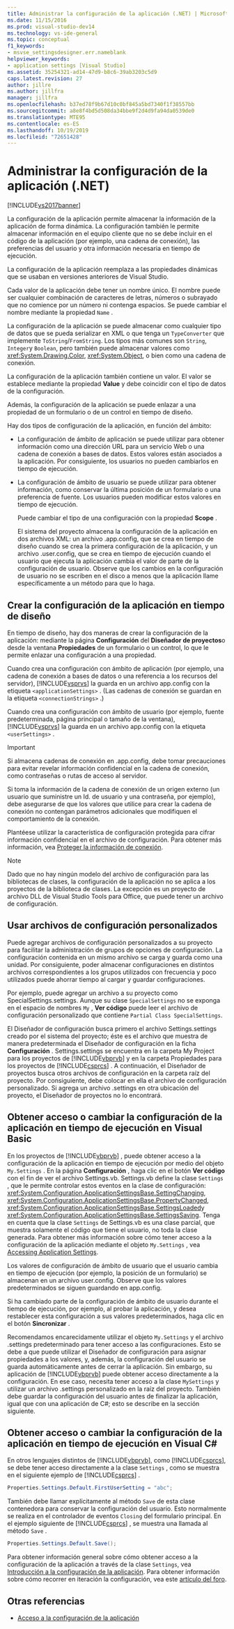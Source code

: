 ```yaml
---
title: Administrar la configuración de la aplicación (.NET) | Microsoft Docs
ms.date: 11/15/2016
ms.prod: visual-studio-dev14
ms.technology: vs-ide-general
ms.topic: conceptual
f1_keywords:
- msvse_settingsdesigner.err.nameblank
helpviewer_keywords:
- application settings [Visual Studio]
ms.assetid: 35254321-ad14-47d9-b8c6-39ab3203c5d9
caps.latest.revision: 27
author: jillre
ms.author: jillfra
manager: jillfra
ms.openlocfilehash: b37ed78f9b67d10c0bf845a5bd7340f1f38557bb
ms.sourcegitcommit: a8e8f4bd5d508da34bbe9f2d4d9fa94da0539de0
ms.translationtype: MTE95
ms.contentlocale: es-ES
ms.lasthandoff: 10/19/2019
ms.locfileid: "72651428"
---
```

# <a name="managing-application-settings-net"></a>Administrar la configuración de la aplicación (.NET)

[!INCLUDE[vs2017banner](../includes/vs2017banner.md)]

La configuración de la aplicación permite almacenar la información de la aplicación de forma dinámica. La configuración también le permite almacenar información en el equipo cliente que no se debe incluir en el código de la aplicación (por ejemplo, una cadena de conexión), las preferencias del usuario y otra información necesaria en tiempo de ejecución.

La configuración de la aplicación reemplaza a las propiedades dinámicas que se usaban en versiones anteriores de Visual Studio.

Cada valor de la aplicación debe tener un nombre único. El nombre puede ser cualquier combinación de caracteres de letras, números o subrayado que no comience por un número ni contenga espacios. Se puede cambiar el nombre mediante la propiedad `Name` .

La configuración de la aplicación se puede almacenar como cualquier tipo de datos que se pueda serializar en XML o que tenga un `TypeConverter` que implemente `ToString`/`FromString`. Los tipos más comunes son `String`, `Integer`y `Boolean`, pero también puede almacenar valores como <xref:System.Drawing.Color>, <xref:System.Object>, o bien como una cadena de conexión.

La configuración de la aplicación también contiene un valor. El valor se establece mediante la propiedad **Value** y debe coincidir con el tipo de datos de la configuración.

Además, la configuración de la aplicación se puede enlazar a una propiedad de un formulario o de un control en tiempo de diseño.

Hay dos tipos de configuración de la aplicación, en función del ámbito:

- La configuración de ámbito de aplicación se puede utilizar para obtener información como una dirección URL para un servicio Web o una cadena de conexión a bases de datos. Estos valores están asociados a la aplicación. Por consiguiente, los usuarios no pueden cambiarlos en tiempo de ejecución.

- La configuración de ámbito de usuario se puede utilizar para obtener información, como conservar la última posición de un formulario o una preferencia de fuente. Los usuarios pueden modificar estos valores en tiempo de ejecución.

  Puede cambiar el tipo de una configuración con la propiedad **Scope** .

  El sistema del proyecto almacena la configuración de la aplicación en dos archivos XML: un archivo .app.config, que se crea en tiempo de diseño cuando se crea la primera configuración de la aplicación, y un archivo .user.config, que se crea en tiempo de ejecución cuando el usuario que ejecuta la aplicación cambia el valor de parte de la configuración de usuario. Observe que los cambios en la configuración de usuario no se escriben en el disco a menos que la aplicación llame específicamente a un método para que lo haga.

## <a name="creating-application-settings-at-design-time"></a>Crear la configuración de la aplicación en tiempo de diseño

En tiempo de diseño, hay dos maneras de crear la configuración de la aplicación: mediante la página **Configuración** del **Diseñador de proyectos**o desde la ventana **Propiedades** de un formulario o un control, lo que le permite enlazar una configuración a una propiedad.

Cuando crea una configuración con ámbito de aplicación (por ejemplo, una cadena de conexión a bases de datos o una referencia a los recursos del servidor), [!INCLUDE[vsprvs](../includes/vsprvs-md.md)] la guarda en un archivo app.config con la etiqueta `<applicationSettings>` . (Las cadenas de conexión se guardan en la etiqueta `<connectionStrings>` .)

Cuando crea una configuración con ámbito de usuario (por ejemplo, fuente predeterminada, página principal o tamaño de la ventana), [!INCLUDE[vsprvs](../includes/vsprvs-md.md)] la guarda en un archivo app.config con la etiqueta `<userSettings>` .

> [!IMPORTANT]
> Si almacena cadenas de conexión en .app.config, debe tomar precauciones para evitar revelar información confidencial en la cadena de conexión, como contraseñas o rutas de acceso al servidor.
>
> Si toma la información de la cadena de conexión de un origen externo (un usuario que suministre un Id. de usuario y una contraseña, por ejemplo), debe asegurarse de que los valores que utilice para crear la cadena de conexión no contengan parámetros adicionales que modifiquen el comportamiento de la conexión.
>
> Plantéese utilizar la característica de configuración protegida para cifrar información confidencial en el archivo de configuración. Para obtener más información, vea [Proteger la información de conexión](https://msdn.microsoft.com/library/1471f580-bcd4-4046-bdaf-d2541ecda2f4).

> [!NOTE]
> Dado que no hay ningún modelo del archivo de configuración para las bibliotecas de clases, la configuración de la aplicación no se aplica a los proyectos de la biblioteca de clases. La excepción es un proyecto de archivo DLL de Visual Studio Tools para Office, que puede tener un archivo de configuración.

## <a name="using-customized-settings-files"></a>Usar archivos de configuración personalizados

Puede agregar archivos de configuración personalizados a su proyecto para facilitar la administración de grupos de opciones de configuración. La configuración contenida en un mismo archivo se carga y guarda como una unidad. Por consiguiente, poder almacenar configuraciones en distintos archivos correspondientes a los grupos utilizados con frecuencia y poco utilizados puede ahorrar tiempo al cargar y guardar configuraciones.

Por ejemplo, puede agregar un archivo a su proyecto como SpecialSettings.settings. Aunque su clase `SpecialSettings` no se exponga en el espacio de nombres `My` , **Ver código** puede leer el archivo de configuración personalizado que contiene `Partial Class SpecialSettings`.

El Diseñador de configuración busca primero el archivo Settings.settings creado por el sistema del proyecto; éste es el archivo que muestra de manera predeterminada el Diseñador de configuración en la ficha **Configuración** . Settings.settings se encuentra en la carpeta My Project para los proyectos de [!INCLUDE[vbprvb](../includes/vbprvb-md.md)] y en la carpeta Propiedades para los proyectos de [!INCLUDE[csprcs](../includes/csprcs-md.md)] . A continuación, el Diseñador de proyectos busca otros archivos de configuración en la carpeta raíz del proyecto. Por consiguiente, debe colocar en ella el archivo de configuración personalizado. Si agrega un archivo .settings en otra ubicación del proyecto, el Diseñador de proyectos no lo encontrará.

## <a name="accessing-or-changing-application-settings-at-run-time-in-visual-basic"></a>Obtener acceso o cambiar la configuración de la aplicación en tiempo de ejecución en Visual Basic

En los proyectos de [!INCLUDE[vbprvb](../includes/vbprvb-md.md)] , puede obtener acceso a la configuración de la aplicación en tiempo de ejecución por medio del objeto `My.Settings` . En la página **Configuración** , haga clic en el botón **Ver código** con el fin de ver el archivo Settings.vb. Settings.vb define la clase `Settings` , que le permite controlar estos eventos en la clase de configuración: <xref:System.Configuration.ApplicationSettingsBase.SettingChanging>, <xref:System.Configuration.ApplicationSettingsBase.PropertyChanged>, <xref:System.Configuration.ApplicationSettingsBase.SettingsLoaded>y <xref:System.Configuration.ApplicationSettingsBase.SettingsSaving>. Tenga en cuenta que la clase `Settings` de Settings.vb es una clase parcial, que muestra solamente el código que tiene el usuario, no toda la clase generada. Para obtener más información sobre cómo tener acceso a la configuración de la aplicación mediante el objeto `My.Settings` , vea [Accessing Application Settings](https://msdn.microsoft.com/library/e38d0cc7-247a-46ca-ba04-f2913f0adb2e).

Los valores de configuración de ámbito de usuario que el usuario cambia en tiempo de ejecución (por ejemplo, la posición de un formulario) se almacenan en un archivo user.config. Observe que los valores predeterminados se siguen guardando en app.config.

Si ha cambiado parte de la configuración de ámbito de usuario durante el tiempo de ejecución, por ejemplo, al probar la aplicación, y desea restablecer esta configuración a sus valores predeterminados, haga clic en el botón **Sincronizar** .

Recomendamos encarecidamente utilizar el objeto `My.Settings` y el archivo .settings predeterminado para tener acceso a las configuraciones. Esto se debe a que puede utilizar el Diseñador de configuración para asignar propiedades a los valores, y, además, la configuración del usuario se guarda automáticamente antes de cerrar la aplicación. Sin embargo, su aplicación de [!INCLUDE[vbprvb](../includes/vbprvb-md.md)] puede obtener acceso directamente a la configuración. En ese caso, necesita tener acceso a la clase `MySettings` y utilizar un archivo .settings personalizado en la raíz del proyecto. También debe guardar la configuración del usuario antes de finalizar la aplicación, igual que con una aplicación de C#; esto se describe en la sección siguiente.

<!-- markdownlint-disable MD003 MD020 -->
## <a name="accessing-or-changing-application-settings-at-run-time-in-visual-c"></a>Obtener acceso o cambiar la configuración de la aplicación en tiempo de ejecución en Visual C#
<!-- markdownlint-enable MD003 MD020 -->

En otros lenguajes distintos de [!INCLUDE[vbprvb](../includes/vbprvb-md.md)], como [!INCLUDE[csprcs](../includes/csprcs-md.md)], se debe tener acceso directamente a la clase `Settings` , como se muestra en el siguiente ejemplo de [!INCLUDE[csprcs](../includes/csprcs-md.md)] .

```csharp
Properties.Settings.Default.FirstUserSetting = "abc";
```

También debe llamar explícitamente al método `Save` de esta clase contenedora para conservar la configuración del usuario. Esto normalmente se realiza en el controlador de eventos `Closing` del formulario principal. En el ejemplo siguiente de [!INCLUDE[csprcs](../includes/csprcs-md.md)] , se muestra una llamada al método `Save` .

```csharp
Properties.Settings.Default.Save();
```

Para obtener información general sobre cómo obtener acceso a la configuración de la aplicación a través de la clase `Settings`, vea [Introducción a la configuración de la aplicación](https://msdn.microsoft.com/library/0dd8bca5-a6bf-4ac4-8eec-5725d08b38dc). Para obtener información sobre cómo recorrer en iteración la configuración, vea este [artículo del foro](http://social.msdn.microsoft.com/Forums/vstudio/40fbb470-f1e8-4a02-a4a0-9f62b54d0fc4/is-this-possible-propertiessettingsdefault?forum=csharpgeneral).

## <a name="see-also"></a>Otras referencias

- [Acceso a la configuración de la aplicación](https://msdn.microsoft.com/library/e38d0cc7-247a-46ca-ba04-f2913f0adb2e)
